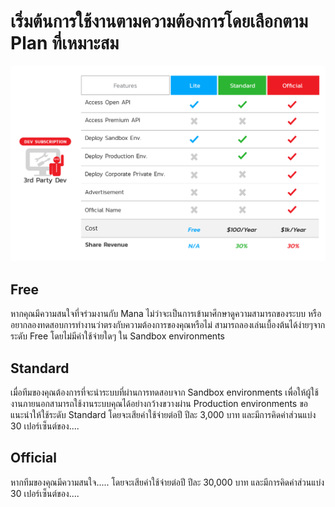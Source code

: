 # เริ่มต้นการใช้งานตามความต้องการโดยเลือกตาม Plan ที่เหมาะสม

![a](../img/PlanPricing/PlanCompare.png)

## Free

หากคุณมีความสนใจที่จร่วมงานกับ Mana ไม่ว่าจะเป็นการเข้ามาศึกษาดูความสามารถของระบบ หรืออยากลองทดสอบการทำงานว่าตรงกับความต้องการของคุณหรือไม่ สามารถลองเล่นเบื้องต้นได้ง่ายๆจากระดับ Free โดยไม่มีค่าใช้จ่ายใดๆ ใน Sandbox environments

## Standard

เมื่อทีมของคุณต้องการที่จะนำระบบที่ผ่านการทดสอบจาก Sandbox environments เพื่อให้ผู้ใช้งานภายนอกสามารถใช้งานระบบคุณได้อย่างกว้างขวางผ่าน Production environments ขอแนะนำให้ใช้ระดับ Standard โดยจะเสียค่าใช้จ่ายต่อปี ปีละ 3,000 บาท และมีการคิดค่าส่วนแบ่ง 30 เปอร์เซ็นต์ของ....

## Official

หากทีมของคุณมีความสนใจ.....
โดยจะเสียค่าใช้จ่ายต่อปี ปีละ 30,000 บาท และมีการคิดค่าส่วนแบ่ง 30 เปอร์เซ็นต์ของ....
